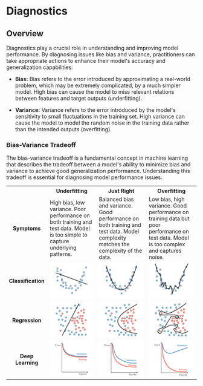 # Diagnostics

## Overview

Diagnostics play a crucial role in understanding and improving model performance. By diagnosing issues like bias and variance, practitioners can take appropriate actions to enhance their model's accuracy and generalization capabilities:

- **Bias:** Bias refers to the error introduced by approximating a real-world problem, which may be extremely complicated, by a much simpler model. High bias can cause the model to miss relevant relations between features and target outputs (underfitting).

- **Variance:** Variance refers to the error introduced by the model's sensitivity to small fluctuations in the training set. High variance can cause the model to model the random noise in the training data rather than the intended outputs (overfitting).

### Bias-Variance Tradeoff

The bias-variance tradeoff is a fundamental concept in machine learning that describes the tradeoff between a model's ability to minimize bias and variance to achieve good generalization performance. Understanding this tradeoff is essential for diagnosing model performance issues.

<table>
    <tr>
        <th></th>
        <th>Underfitting</th>
        <th>Just Right</th>
        <th>Overfitting</th>
    </tr>
    <tr>
        <td align="center"><strong>Symptoms</strong></td>
        <td>High bias, low variance. Poor performance on both training and test data. Model is too simple to capture underlying patterns.</td>
        <td>Balanced bias and variance. Good performance on both training and test data. Model complexity matches the complexity of the data.</td>
        <td>Low bias, high variance. Good performance on training data but poor performance on test data. Model is too complex and captures noise.</td>
    </tr>
    <tr>
        <td align="center"><strong>Classification</strong></td>
        <td><img src="/diagnostics/img/1.png" width="128"></td>
        <td><img src="/diagnostics/img/2.png" width="128"></td>
        <td><img src="/diagnostics/img/3.png" width="128"></td>
    </tr>
    <tr>
        <td align="center"><strong>Regression</strong></td>
        <td><img src="/diagnostics/img/4.png" width="128"></td>
        <td><img src="/diagnostics/img/5.png" width="128"></td>
        <td><img src="/diagnostics/img/6.png" width="128"></td>
    </tr>
    <tr>
        <td align="center"><strong>Deep Learning</strong></td>
        <td><img src="/diagnostics/img/7.png" width="128"></td>
        <td><img src="/diagnostics/img/8.png" width="128"></td>
        <td><img src="/diagnostics/img/9.png" width="128"></td>
    </tr>
</table>
